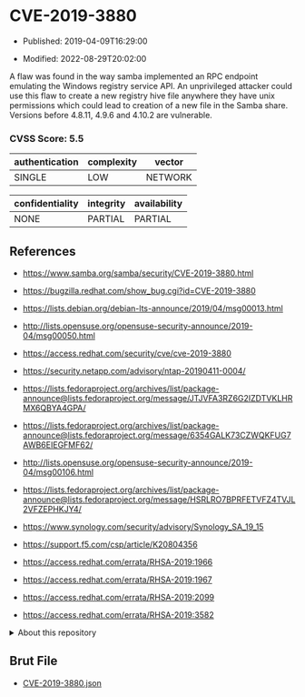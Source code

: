 # CVE-2019-3880

- Published: 2019-04-09T16:29:00

- Modified: 2022-08-29T20:02:00

A flaw was found in the way samba implemented an RPC endpoint emulating the Windows registry service API. An unprivileged attacker could use this flaw to create a new registry hive file anywhere they have unix permissions which could lead to creation of a new file in the Samba share. Versions before 4.8.11, 4.9.6 and 4.10.2 are vulnerable.

### CVSS Score: **5.5**

| authentication | complexity | vector |
| --- | --- | --- |
| SINGLE | LOW | NETWORK |

| confidentiality | integrity | availability |
| --- | --- | --- |
| NONE | PARTIAL | PARTIAL |

## References

* https://www.samba.org/samba/security/CVE-2019-3880.html

* https://bugzilla.redhat.com/show_bug.cgi?id=CVE-2019-3880

* https://lists.debian.org/debian-lts-announce/2019/04/msg00013.html

* http://lists.opensuse.org/opensuse-security-announce/2019-04/msg00050.html

* https://access.redhat.com/security/cve/cve-2019-3880

* https://security.netapp.com/advisory/ntap-20190411-0004/

* https://lists.fedoraproject.org/archives/list/package-announce@lists.fedoraproject.org/message/JTJVFA3RZ6G2IZDTVKLHRMX6QBYA4GPA/

* https://lists.fedoraproject.org/archives/list/package-announce@lists.fedoraproject.org/message/6354GALK73CZWQKFUG7AWB6EIEGFMF62/

* http://lists.opensuse.org/opensuse-security-announce/2019-04/msg00106.html

* https://lists.fedoraproject.org/archives/list/package-announce@lists.fedoraproject.org/message/HSRLRO7BPRFETVFZ4TVJL2VFZEPHKJY4/

* https://www.synology.com/security/advisory/Synology_SA_19_15

* https://support.f5.com/csp/article/K20804356

* https://access.redhat.com/errata/RHSA-2019:1966

* https://access.redhat.com/errata/RHSA-2019:1967

* https://access.redhat.com/errata/RHSA-2019:2099

* https://access.redhat.com/errata/RHSA-2019:3582

<details>
<summary>About this repository</summary> 

  This repository is part of the project [Live Hack CVE](https://github.com/Live-Hack-CVE). Main website can be found [www.live-hack.org](https://www.live-hack.org) 
  
  Made by [Sn0wAlice](https://github.com/Sn0wAlice) for the people that care about security and need to have a feed of the latest CVEs. Hope you enjoy it, don't forget to star the repo and follow me on [Twitter](https://twitter.com/Sn0wAlice) and [Github](https://github.com/Sn0wAlice). And that is my [personnal website](https://www.alice-snow.me/)

  - [Home Page](https://github.com/Live-Hack-CVE)
  - [Framework](https://github.com/Live-Hack-CVE/cve-framework)
  - [CVE database](https://github.com/Live-Hack-CVE/full_database)
  - [Changelog](https://github.com/Live-Hack-CVE/Changelog)
</details>

## Brut File

* [CVE-2019-3880.json](https://raw.githubusercontent.com/Live-Hack-CVE/full_database/main/cves/2019/CVE-2019-3880.json)

